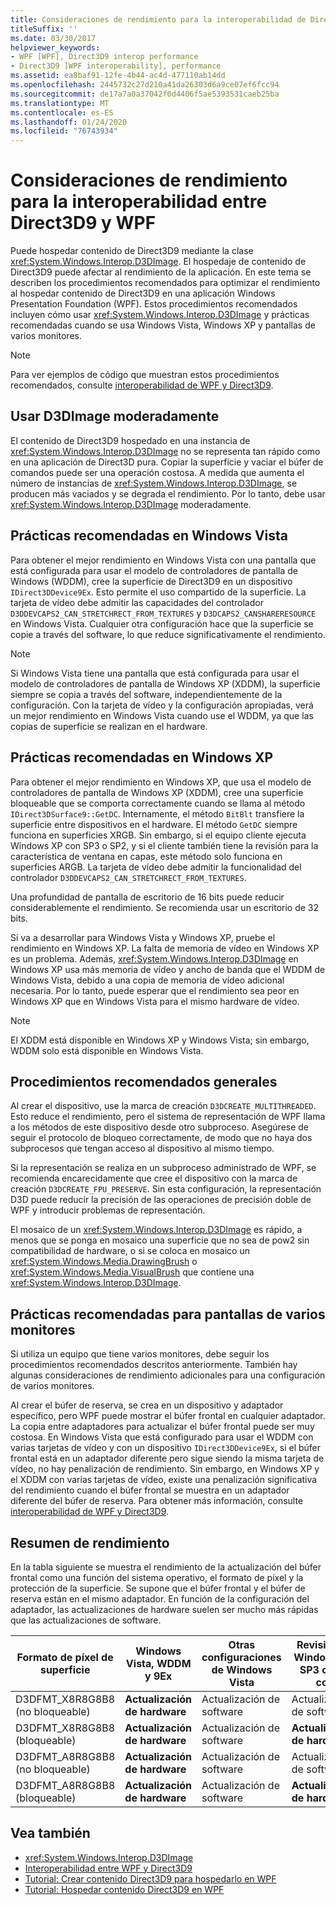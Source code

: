 ```yaml
---
title: Consideraciones de rendimiento para la interoperabilidad de Direct3D9 y WPF
titleSuffix: ''
ms.date: 03/30/2017
helpviewer_keywords:
- WPF [WPF], Direct3D9 interop performance
- Direct3D9 [WPF interoperability], performance
ms.assetid: ea8baf91-12fe-4b44-ac4d-477110ab14dd
ms.openlocfilehash: 2445732c27d210a41da26303d6a9ce07ef6fcc94
ms.sourcegitcommit: de17a7a0a37042f0d4406f5ae5393531caeb25ba
ms.translationtype: MT
ms.contentlocale: es-ES
ms.lasthandoff: 01/24/2020
ms.locfileid: "76743934"
---
```

# <a name="performance-considerations-for-direct3d9-and-wpf-interoperability"></a>Consideraciones de rendimiento para la interoperabilidad entre Direct3D9 y WPF
Puede hospedar contenido de Direct3D9 mediante la clase <xref:System.Windows.Interop.D3DImage>. El hospedaje de contenido de Direct3D9 puede afectar al rendimiento de la aplicación. En este tema se describen los procedimientos recomendados para optimizar el rendimiento al hospedar contenido de Direct3D9 en una aplicación Windows Presentation Foundation (WPF). Estos procedimientos recomendados incluyen cómo usar <xref:System.Windows.Interop.D3DImage> y prácticas recomendadas cuando se usa Windows Vista, Windows XP y pantallas de varios monitores.  
  
> [!NOTE]
> Para ver ejemplos de código que muestran estos procedimientos recomendados, consulte [interoperabilidad de WPF y Direct3D9](wpf-and-direct3d9-interoperation.md).  
  
## <a name="use-d3dimage-sparingly"></a>Usar D3DImage moderadamente  
 El contenido de Direct3D9 hospedado en una instancia de <xref:System.Windows.Interop.D3DImage> no se representa tan rápido como en una aplicación de Direct3D pura. Copiar la superficie y vaciar el búfer de comandos puede ser una operación costosa. A medida que aumenta el número de instancias de <xref:System.Windows.Interop.D3DImage>, se producen más vaciados y se degrada el rendimiento. Por lo tanto, debe usar <xref:System.Windows.Interop.D3DImage> moderadamente.  
  
## <a name="best-practices-on-windows-vista"></a>Prácticas recomendadas en Windows Vista  
 Para obtener el mejor rendimiento en Windows Vista con una pantalla que está configurada para usar el modelo de controladores de pantalla de Windows (WDDM), cree la superficie de Direct3D9 en un dispositivo `IDirect3DDevice9Ex`. Esto permite el uso compartido de la superficie. La tarjeta de vídeo debe admitir las capacidades del controlador `D3DDEVCAPS2_CAN_STRETCHRECT_FROM_TEXTURES` y `D3DCAPS2_CANSHARERESOURCE` en Windows Vista. Cualquier otra configuración hace que la superficie se copie a través del software, lo que reduce significativamente el rendimiento.  
  
> [!NOTE]
> Si Windows Vista tiene una pantalla que está configurada para usar el modelo de controladores de pantalla de Windows XP (XDDM), la superficie siempre se copia a través del software, independientemente de la configuración. Con la tarjeta de vídeo y la configuración apropiadas, verá un mejor rendimiento en Windows Vista cuando use el WDDM, ya que las copias de superficie se realizan en el hardware.  
  
## <a name="best-practices-on-windows-xp"></a>Prácticas recomendadas en Windows XP  
 Para obtener el mejor rendimiento en Windows XP, que usa el modelo de controladores de pantalla de Windows XP (XDDM), cree una superficie bloqueable que se comporta correctamente cuando se llama al método `IDirect3DSurface9::GetDC`. Internamente, el método `BitBlt` transfiere la superficie entre dispositivos en el hardware. El método `GetDC` siempre funciona en superficies XRGB. Sin embargo, si el equipo cliente ejecuta Windows XP con SP3 o SP2, y si el cliente también tiene la revisión para la característica de ventana en capas, este método solo funciona en superficies ARGB. La tarjeta de vídeo debe admitir la funcionalidad del controlador `D3DDEVCAPS2_CAN_STRETCHRECT_FROM_TEXTURES`.  
  
 Una profundidad de pantalla de escritorio de 16 bits puede reducir considerablemente el rendimiento. Se recomienda usar un escritorio de 32 bits.  
  
 Si va a desarrollar para Windows Vista y Windows XP, pruebe el rendimiento en Windows XP. La falta de memoria de vídeo en Windows XP es un problema. Además, <xref:System.Windows.Interop.D3DImage> en Windows XP usa más memoria de vídeo y ancho de banda que el WDDM de Windows Vista, debido a una copia de memoria de vídeo adicional necesaria. Por lo tanto, puede esperar que el rendimiento sea peor en Windows XP que en Windows Vista para el mismo hardware de vídeo.  
  
> [!NOTE]
> El XDDM está disponible en Windows XP y Windows Vista; sin embargo, WDDM solo está disponible en Windows Vista.  
  
## <a name="general-best-practices"></a>Procedimientos recomendados generales  
 Al crear el dispositivo, use la marca de creación `D3DCREATE_MULTITHREADED`. Esto reduce el rendimiento, pero el sistema de representación de WPF llama a los métodos de este dispositivo desde otro subproceso. Asegúrese de seguir el protocolo de bloqueo correctamente, de modo que no haya dos subprocesos que tengan acceso al dispositivo al mismo tiempo.  
  
 Si la representación se realiza en un subproceso administrado de WPF, se recomienda encarecidamente que cree el dispositivo con la marca de creación `D3DCREATE_FPU_PRESERVE`. Sin esta configuración, la representación D3D puede reducir la precisión de las operaciones de precisión doble de WPF y introducir problemas de representación.  
  
 El mosaico de un <xref:System.Windows.Interop.D3DImage> es rápido, a menos que se ponga en mosaico una superficie que no sea de pow2 sin compatibilidad de hardware, o si se coloca en mosaico un <xref:System.Windows.Media.DrawingBrush> o <xref:System.Windows.Media.VisualBrush> que contiene una <xref:System.Windows.Interop.D3DImage>.  
  
## <a name="best-practices-for-multi-monitor-displays"></a>Prácticas recomendadas para pantallas de varios monitores  
 Si utiliza un equipo que tiene varios monitores, debe seguir los procedimientos recomendados descritos anteriormente. También hay algunas consideraciones de rendimiento adicionales para una configuración de varios monitores.  
  
 Al crear el búfer de reserva, se crea en un dispositivo y adaptador específico, pero WPF puede mostrar el búfer frontal en cualquier adaptador. La copia entre adaptadores para actualizar el búfer frontal puede ser muy costosa. En Windows Vista que está configurado para usar el WDDM con varias tarjetas de vídeo y con un dispositivo `IDirect3DDevice9Ex`, si el búfer frontal está en un adaptador diferente pero sigue siendo la misma tarjeta de vídeo, no hay penalización de rendimiento. Sin embargo, en Windows XP y el XDDM con varias tarjetas de vídeo, existe una penalización significativa del rendimiento cuando el búfer frontal se muestra en un adaptador diferente del búfer de reserva. Para obtener más información, consulte [interoperabilidad de WPF y Direct3D9](wpf-and-direct3d9-interoperation.md).  
  
## <a name="performance-summary"></a>Resumen de rendimiento  
 En la tabla siguiente se muestra el rendimiento de la actualización del búfer frontal como una función del sistema operativo, el formato de píxel y la protección de la superficie. Se supone que el búfer frontal y el búfer de reserva están en el mismo adaptador. En función de la configuración del adaptador, las actualizaciones de hardware suelen ser mucho más rápidas que las actualizaciones de software.  
  
|Formato de píxel de superficie|Windows Vista, WDDM y 9Ex|Otras configuraciones de Windows Vista|Revisión de Windows XP SP3 o SP2 con|Windows XP SP2|  
|--------------------------|---------------------------------|----------------------------------------|--------------------------------------|--------------------|  
|D3DFMT_X8R8G8B8 (no bloqueable)|**Actualización de hardware**|Actualización de software|Actualización de software|Actualización de software|  
|D3DFMT_X8R8G8B8 (bloqueable)|**Actualización de hardware**|Actualización de software|**Actualización de hardware**|**Actualización de hardware**|  
|D3DFMT_A8R8G8B8 (no bloqueable)|**Actualización de hardware**|Actualización de software|Actualización de software|Actualización de software|  
|D3DFMT_A8R8G8B8 (bloqueable)|**Actualización de hardware**|Actualización de software|**Actualización de hardware**|Actualización de software|  
  
## <a name="see-also"></a>Vea también

- <xref:System.Windows.Interop.D3DImage>
- [Interoperabilidad entre WPF y Direct3D9](wpf-and-direct3d9-interoperation.md)
- [Tutorial: Crear contenido Direct3D9 para hospedarlo en WPF](walkthrough-creating-direct3d9-content-for-hosting-in-wpf.md)
- [Tutorial: Hospedar contenido Direct3D9 en WPF](walkthrough-hosting-direct3d9-content-in-wpf.md)
